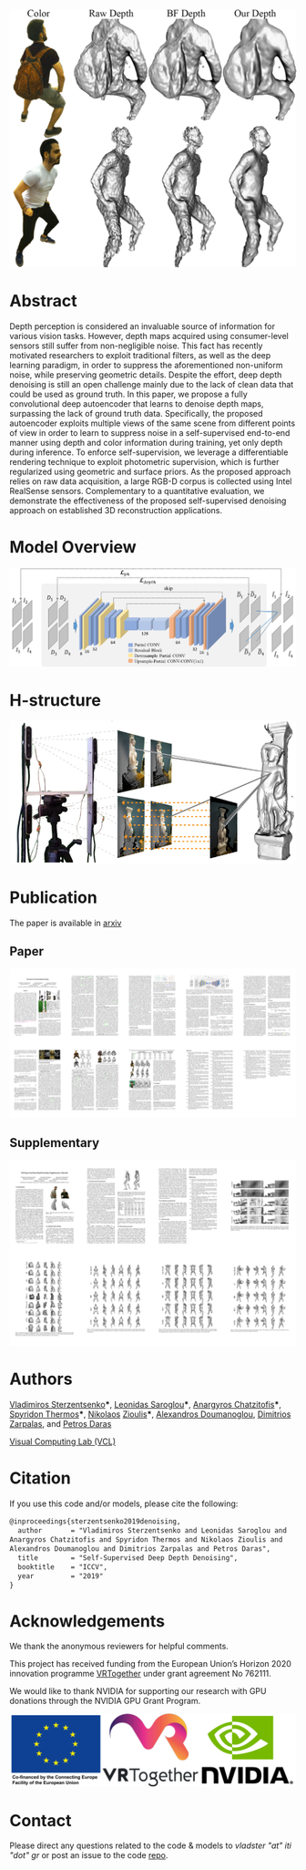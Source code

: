 ![poisson](./assets/images/poisson.png)

# Abstract
Depth perception is considered an invaluable source of information for various vision tasks. However, depth maps acquired using consumer-level sensors still suffer from non-negligible noise. This fact has recently motivated researchers to exploit traditional filters, as well as the deep learning paradigm, in order to suppress the aforementioned non-uniform noise, while preserving geometric details. Despite the effort, deep depth denoising is still an open challenge mainly due to the lack of clean data that could be used as ground truth. In this paper, we propose a fully convolutional deep autoencoder that learns to denoise depth maps, surpassing the lack of ground truth data. Specifically, the proposed autoencoder exploits multiple views of the same scene from different points of view in order to learn to suppress noise in a self-supervised end-to-end manner using depth and color information during training, yet only depth during inference. To enforce self-supervision, we leverage a differentiable rendering technique to exploit photometric supervision, which is further regularized using geometric and surface priors. As the proposed approach relies on raw data acquisition, a large RGB-D corpus is collected using Intel RealSense sensors. Complementary to a quantitative evaluation, we demonstrate the effectiveness of the proposed self-supervised denoising approach on established 3D reconstruction applications.

# Model Overview
![concept](./assets/images/concept.png)

# H-structure
![H-structure](./assets/images/h_structure.png)

# Publication
The paper is available in [arxiv](https://arxiv.org)

## Paper
[![paper](./assets/images/paper.png)](https://arxiv.org)
## Supplementary
[![supp](./assets/images/supp.png)](https://arxiv.org)
# Authors
[Vladimiros Sterzentsenko](https://github.com/vladsterz)__\*__, [Leonidas Saroglou](https://www.iti.gr/iti/people/Leonidas_Saroglou.html)__\*__, [Anargyros Chatzitofis](https://github.com/tofis)__\*__, [Spyridon Thermos](https://github.com/spthermo)__\*__, [Nikolaos](https://github.com/zokin) [Zioulis](https://github.com/zuru)__\*__, [Alexandros Doumanoglou](https://www.iti.gr/iti/people/Alexandros_Doumanoglou.html), [Dimitrios Zarpalas](https://www.iti.gr/iti/people/Dimitrios_Zarpalas.html), and [Petros Daras](https://www.iti.gr/iti/people/Petros_Daras.html)

[Visual Computing Lab (VCL)](https://vcl.iti.gr)

# Citation
If you use this code and/or models, please cite the following:
```
@inproceedings{sterzentsenko2019denoising,
  author       = "Vladimiros Sterzentsenko and Leonidas Saroglou and Anargyros Chatzitofis and Spyridon Thermos and Nikolaos Zioulis and Alexandros Doumanoglou and Dimitrios Zarpalas and Petros Daras",
  title        = "Self-Supervised Deep Depth Denoising",
  booktitle    = "ICCV",
  year         = "2019"
}
```

# Acknowledgements
We thank the anonymous reviewers for helpful comments.

This project has received funding from the European Union’s Horizon 2020 innovation programme [VRTogether](https://vrtogether.eu/) under grant agreement No 762111.

We would like to thank NVIDIA for supporting our research with GPU donations through the NVIDIA GPU Grant Program.

![ack](./assets/images/ack.png)

# Contact
Please direct any questions related to the code & models to *vladster "at" iti "dot" gr* or post an issue to the code [repo](https://github.com/VCL3D/DeepDepthDenoising).
